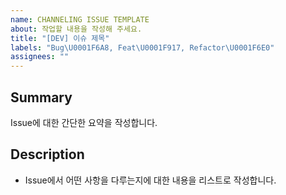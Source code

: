 ```yaml
---
name: CHANNELING ISSUE TEMPLATE
about: 작업할 내용을 작성해 주세요.
title: "[DEV] 이슈 제목"
labels: "Bug\U0001F6A8, Feat\U0001F917, Refactor\U0001F6E0️"
assignees: ""
---
```


## Summary

Issue에 대한 간단한 요약을 작성합니다.

## Description

- Issue에서 어떤 사항을 다루는지에 대한 내용을 리스트로 작성합니다.

